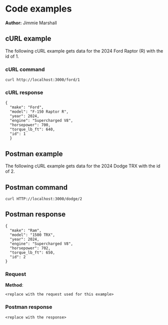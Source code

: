 # Code examples

**Author:** Jimmie Marshall

## cURL example

The following cURL example gets data for the 2024 Ford Raptor (R)  with the id of 1.

### cURL command

```shell
curl http://localhost:3000/ford/1 
```

### cURL response

```shell
{
  "make": "Ford",
  "model": "F-150 Raptor R",
  "year": 2024,
  "engine": "Supercharged V8",
  "horsepower": 700,
  "torque_lb_ft": 640,
  "id": 1
  }
```

## Postman example

The following cURL example gets data for the 2024 Dodge TRX with the id of 2.

## Postman command

```shell
curl HTTP://localhost:3000/dodge/2
```

## Postman response

```shell
{
  "make": "Ram",
  "model": "1500 TRX",
  "year": 2024,
  "engine": "Supercharged V8",
  "horsepower": 702,
  "torque_lb_ft": 650,
  "id": 2
}
```

### Request

**Method**:

```shell
<replace with the request used for this example>
```

### Postman response

```shell
<replace with the response>
```
